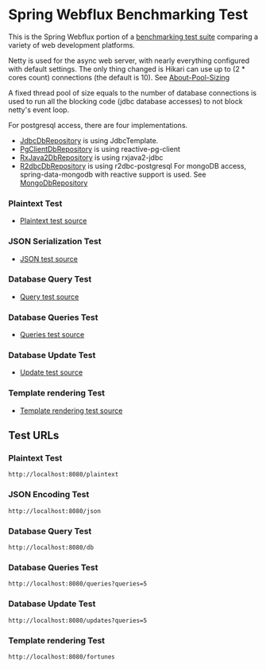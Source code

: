 # Spring Webflux Benchmarking Test

This is the Spring Webflux portion of a [benchmarking test suite](../) comparing a variety of web development platforms.

Netty is used for the async web server, with nearly everything configured with default settings. The only thing changed is Hikari can use up to (2 * cores count) connections (the default is 10). See [About-Pool-Sizing](https://github.com/brettwooldridge/HikariCP/wiki/About-Pool-Sizing)

A fixed thread pool of size equals to the number of database connections is used to run all the blocking code (jdbc database accesses) to not block netty's event loop.

For postgresql access, there are four implementations.
* [JdbcDbRepository](src/main/java/benchmark/JdbcDbRepository.java) is using JdbcTemplate.
* [PgClientDbRepository](src/main/java/benchmark/PgClientDbRepository.java) is using reactive-pg-client
* [RxJava2DbRepository](src/main/java/benchmark/RxJava2DbRepository.java) is using rxjava2-jdbc
* [R2dbcDbRepository](src/main/java/benchmark/R2dbcDbRepository.java) is using r2dbc-postgresql
For mongoDB access, spring-data-mongodb with reactive support is used. See [MongoDbRepository](src/main/java/benchmark/MongoDbRepository.java)

### Plaintext Test

* [Plaintext test source](src/main/java/benchmark/web/WebfluxRouter.java)

### JSON Serialization Test

* [JSON test source](src/main/java/benchmark/web/WebfluxRouter.java)

### Database Query Test

* [Query test source](src/main/java/benchmark/web/WebfluxRouter.java)

### Database Queries Test

* [Queries test source](src/main/java/benchmark/web/WebfluxRouter.java)

### Database Update Test

* [Update test source](src/main/java/benchmark/web/WebfluxRouter.java)

### Template rendering Test

* [Template rendering test source](src/main/java/benchmark/web/WebfluxRouter.java)

## Test URLs

### Plaintext Test

    http://localhost:8080/plaintext

### JSON Encoding Test

    http://localhost:8080/json

### Database Query Test

    http://localhost:8080/db

### Database Queries Test

    http://localhost:8080/queries?queries=5

### Database Update Test

    http://localhost:8080/updates?queries=5

### Template rendering Test

    http://localhost:8080/fortunes
